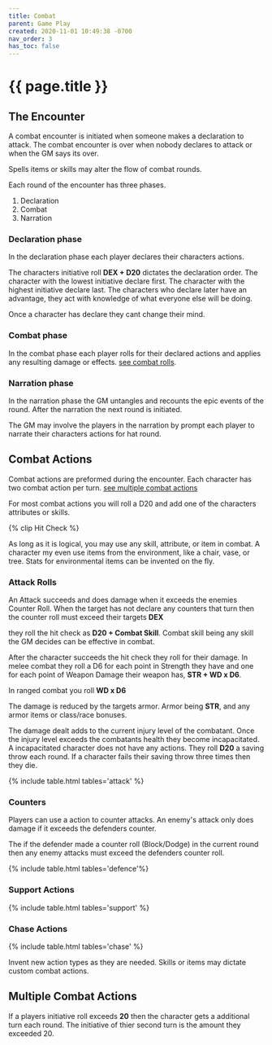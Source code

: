 ```yaml
---
title: Combat
parent: Game Play
created: 2020-11-01 10:49:38 -0700
nav_order: 3
has_toc: false
---
```


# {{ page.title }}


## The Encounter

A combat encounter is initiated when someone makes a declaration to attack. The combat encounter is over when nobody declares to attack or when the GM says its over.

Spells items or skills may alter the flow of combat rounds.

Each round of the encounter has three phases.
1. Declaration
2. Combat
3. Narration

### Declaration phase

In the declaration phase each player declares their characters actions. 

The characters initiative roll **DEX + D20** dictates the declaration order.
The character with the lowest initiative declare first. 
The character with the highest initiative declare last.
The characters who declare later have an advantage, they act with knowledge of what everyone else will be doing.

Once a character has declare they cant change their mind.


### Combat phase

In the combat phase each player rolls for their declared actions 
and applies any resulting damage or effects. 
[see combat rolls](#combat-actions).

### Narration phase

In the narration phase the GM untangles and recounts the epic events of the round.
After the narration the next round is initiated.

The GM may involve the players in the narration by prompt each player to narrate their characters actions for hat round. 



## Combat Actions

Combat actions are preformed during the encounter.
Each character has two combat action per turn.
[see multiple combat actions](#multiple-combat-actions)

For most combat actions you will roll a D20 and add one of the characters attributes or skills. 


{% clip Hit Check %}

As long as it is logical, you may use any skill, attribute, or item in combat.
A character my even use items from the environment, like a chair, vase, or tree.
Stats for environmental items can be invented on the fly.


### Attack Rolls


An Attack succeeds and does damage when it exceeds the enemies Counter Roll.
When the target has not declare any counters that turn then the counter roll must exceed their targets **DEX**

they roll the hit check as **D20 + Combat Skill**. Combat skill being any skill the GM decides can be effective in combat.


After the character succeeds the hit check they roll for their damage. In melee combat they roll a D6 for each point in Strength they have and one for each point of Weapon Damage their weapon has, **STR + WD x D6**. 

In ranged combat you roll **WD x D6**

The damage is reduced by the targets armor. Armor being **STR**, and any armor items or class/race bonuses.

The damage dealt adds to the current injury level of the combatant. Once the injury level exceeds the combatants health they become incapacitated. 
A incapacitated character does not have any actions. They roll **D20** a saving throw each round. If a character fails their saving throw three times then they die.

{% include table.html tables='attack' %}


### Counters

Players can use a action to counter attacks.
An enemy's attack only does damage if it exceeds the defenders counter.

The if the defender made a counter roll (Block/Dodge) in the current round then any enemy attacks must exceed the defenders counter roll.


{% include table.html tables='defence'%}

### Support Actions

{% include table.html tables='support' %}

### Chase Actions

{% include table.html tables='chase' %}

Invent new action types as they are needed. 
Skills or items may dictate custom combat actions.


## Multiple Combat Actions

If a players initiative roll exceeds **20** then the character gets a additional turn each round. The initiative of thier second turn is the amount they exceeded 20.



